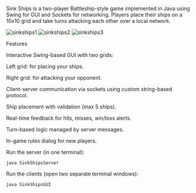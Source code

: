 Sink Ships is a two-player Battleship-style game implemented in Java using Swing for GUI and Sockets for networking. Players place their ships on a 10x10 grid and take turns attacking each other over a local network.

![sinkships1](https://github.com/user-attachments/assets/bfd3ab10-e6ea-4db0-a1cc-7b448e823851)
![sinkships2](https://github.com/user-attachments/assets/7091e7eb-daaf-46d6-92d2-e4f05652ae03)
![sinkships3](https://github.com/user-attachments/assets/066582fc-2774-4f02-8904-aaf12e4dcb7b)

 Features

   Interactive Swing-based GUI with two grids:
   
   Left grid: for placing your ships.

   Right grid: for attacking your opponent.

   Client-server communication via sockets using custom string-based protocol.

   Ship placement with validation (max 5 ships).

   Real-time feedback for hits, misses, win/loss alerts.

   Turn-based logic managed by server messages.

   In-game rules dialog for new players.

Run the server (in one terminal):

    java SinkShipsServer

Run the clients (open two separate terminal windows):

    java SinkShipsGUI

